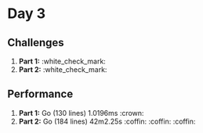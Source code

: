 # Day 3

## Challenges
<ol>
    <li><b>Part 1:</b> :white_check_mark:</li>
    <li><b>Part 2:</b> :white_check_mark:</li>
</ol>

## Performance
<ol>
    <li><b>Part 1:</b> Go (130 lines) 1.0196ms :crown: </li>
    <li><b>Part 2:</b> Go (184 lines) 42m2.25s :coffin: :coffin: :coffin:</li>
</ol>
